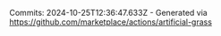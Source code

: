 Commits: 2024-10-25T12:36:47.633Z - Generated via https://github.com/marketplace/actions/artificial-grass
<br>
